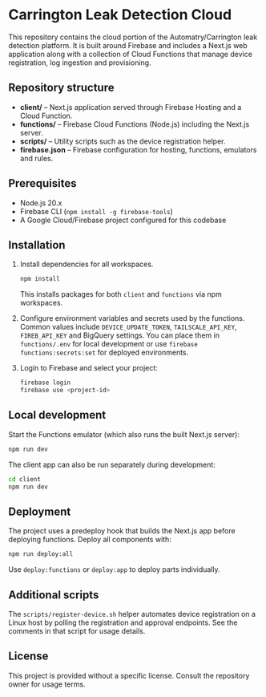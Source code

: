 # Carrington Leak Detection Cloud

This repository contains the cloud portion of the Automatry/Carrington leak detection platform. It is built around Firebase and includes a Next.js web application along with a collection of Cloud Functions that manage device registration, log ingestion and provisioning.

## Repository structure

- **client/** – Next.js application served through Firebase Hosting and a Cloud Function.
- **functions/** – Firebase Cloud Functions (Node.js) including the Next.js server.
- **scripts/** – Utility scripts such as the device registration helper.
- **firebase.json** – Firebase configuration for hosting, functions, emulators and rules.

## Prerequisites

- Node.js 20.x
- Firebase CLI (`npm install -g firebase-tools`)
- A Google Cloud/Firebase project configured for this codebase

## Installation

1. Install dependencies for all workspaces.

   ```bash
   npm install
   ```

   This installs packages for both `client` and `functions` via npm workspaces.

2. Configure environment variables and secrets used by the functions. Common values include `DEVICE_UPDATE_TOKEN`, `TAILSCALE_API_KEY`, `FIREB_API_KEY` and BigQuery settings. You can place them in `functions/.env` for local development or use `firebase functions:secrets:set` for deployed environments.

3. Login to Firebase and select your project:

   ```bash
   firebase login
   firebase use <project-id>
   ```

## Local development

Start the Functions emulator (which also runs the built Next.js server):

```bash
npm run dev
```

The client app can also be run separately during development:

```bash
cd client
npm run dev
```

## Deployment

The project uses a predeploy hook that builds the Next.js app before deploying functions. Deploy all components with:

```bash
npm run deploy:all
```

Use `deploy:functions` or `deploy:app` to deploy parts individually.

## Additional scripts

The `scripts/register-device.sh` helper automates device registration on a Linux host by polling the registration and approval endpoints. See the comments in that script for usage details.

## License

This project is provided without a specific license. Consult the repository owner for usage terms.

